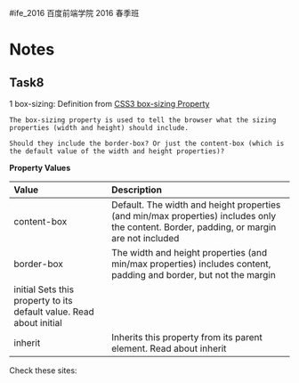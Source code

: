 #ife_2016 百度前端学院 2016 春季班

Notes
===

Task8
---
1 box-sizing:
Definition from [CSS3 box-sizing Property](http://www.w3schools.com/cssref/css3_pr_box-sizing.asp)
```
The box-sizing property is used to tell the browser what the sizing properties (width and height) should include.

Should they include the border-box? Or just the content-box (which is the default value of the width and height properties)?
```
**Property Values**

| Value	| Description |
| :--- | :--- |
| content-box	| Default. The width and height properties (and min/max properties) includes only the content. Border, padding, or margin are not included |
| border-box |	The width and height properties (and min/max properties) includes content, padding and border, but not the margin
initial	Sets this property to its default value. Read about initial|
| inherit	| Inherits this property from its parent element. Read about inherit|

Check these sites:
